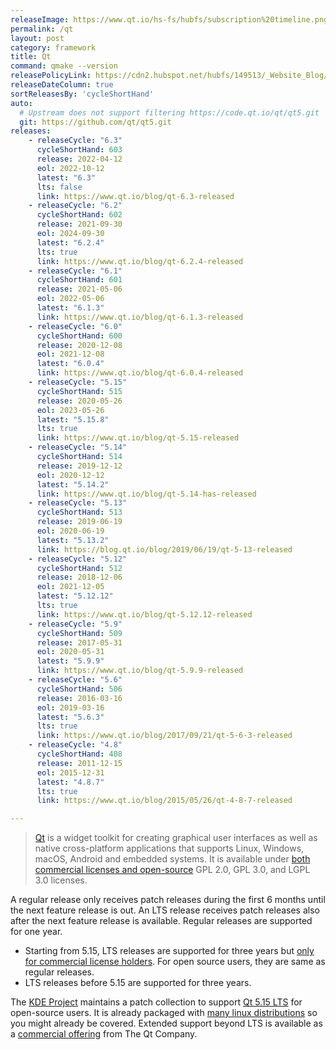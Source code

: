 ```yaml
---
releaseImage: https://www.qt.io/hs-fs/hubfs/subscription%20timeline.png
permalink: /qt
layout: post
category: framework
title: Qt
command: qmake --version
releasePolicyLink: https://cdn2.hubspot.net/hubfs/149513/_Website_Blog/Qt%20offering%20change%20FAQ-2020-01-27.pdf
releaseDateColumn: true
sortReleasesBy: 'cycleShortHand'
auto:
  # Upstream does not support filtering https://code.qt.io/qt/qt5.git
  git: https://github.com/qt/qt5.git
releases:
    - releaseCycle: "6.3"
      cycleShortHand: 603
      release: 2022-04-12
      eol: 2022-10-12
      latest: "6.3"
      lts: false
      link: https://www.qt.io/blog/qt-6.3-released
    - releaseCycle: "6.2"
      cycleShortHand: 602
      release: 2021-09-30
      eol: 2024-09-30
      latest: "6.2.4"
      lts: true
      link: https://www.qt.io/blog/qt-6.2.4-released
    - releaseCycle: "6.1"
      cycleShortHand: 601
      release: 2021-05-06
      eol: 2022-05-06
      latest: "6.1.3"
      link: https://www.qt.io/blog/qt-6.1.3-released
    - releaseCycle: "6.0"
      cycleShortHand: 600
      release: 2020-12-08
      eol: 2021-12-08
      latest: "6.0.4"
      link: https://www.qt.io/blog/qt-6.0.4-released
    - releaseCycle: "5.15"
      cycleShortHand: 515
      release: 2020-05-26
      eol: 2023-05-26
      latest: "5.15.8"
      lts: true
      link: https://www.qt.io/blog/qt-5.15-released
    - releaseCycle: "5.14"
      cycleShortHand: 514
      release: 2019-12-12
      eol: 2020-12-12
      latest: "5.14.2"
      link: https://www.qt.io/blog/qt-5.14-has-released
    - releaseCycle: "5.13"
      cycleShortHand: 513
      release: 2019-06-19
      eol: 2020-06-19
      latest: "5.13.2"
      link: https://blog.qt.io/blog/2019/06/19/qt-5-13-released
    - releaseCycle: "5.12"
      cycleShortHand: 512
      release: 2018-12-06
      eol: 2021-12-05
      latest: "5.12.12"
      lts: true
      link: https://www.qt.io/blog/qt-5.12.12-released
    - releaseCycle: "5.9"
      cycleShortHand: 509
      release: 2017-05-31
      eol: 2020-05-31
      latest: "5.9.9"
      link: https://www.qt.io/blog/qt-5.9.9-released
    - releaseCycle: "5.6"
      cycleShortHand: 506
      release: 2016-03-16
      eol: 2019-03-16
      latest: "5.6.3"
      lts: true
      link: https://www.qt.io/blog/2017/09/21/qt-5-6-3-released
    - releaseCycle: "4.8"
      cycleShortHand: 408
      release: 2011-12-15
      eol: 2015-12-31
      latest: "4.8.7"
      lts: true
      link: https://www.qt.io/blog/2015/05/26/qt-4-8-7-released

---
```


> [Qt](https://www.qt.io/) is a widget toolkit for creating graphical user interfaces as well as native cross-platform applications that supports Linux, Windows, macOS, Android and embedded systems. It is available under [both commercial licenses and open-source][license] GPL 2.0, GPL 3.0, and LGPL 3.0 licenses.

A regular release only receives patch releases during the first 6 months until the next feature release is out. An LTS release receives patch releases also after the next feature release is available. Regular releases are supported for one year.

- Starting from 5.15, LTS releases are supported for three years but [only for commercial license holders][lts-limit]. For open source users, they are same as regular releases.
- LTS releases before 5.15 are supported for three years.

The [KDE Project](https://kde.org/) maintains a patch collection to support [Qt 5.15 LTS](https://community.kde.org/Qt5PatchCollection) for open-source users. It is already packaged with [many linux distributions](https://repology.org/project/qt/badges) so you might already be covered. Extended support beyond LTS is available as a [commercial offering][extended-support] from The Qt Company.

[license]: https://www.qt.io/licensing/ "Licensing page on the Qt Website"
[extended-support]: https://www.qt.io/qt-support/
[lts-limit]: https://www.qt.io/blog/qt-offering-changes-2020 "Qt offering changes 2020"
